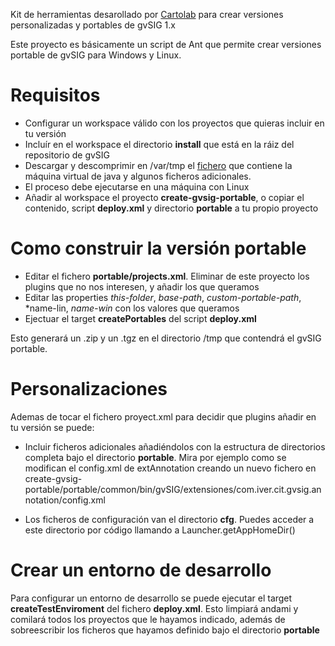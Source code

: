 Kit de herramientas desarollado por [Cartolab](http://cartolab.udc.es) para crear versiones personalizadas y portables de gvSIG 1.x

Este proyecto es básicamente un script de Ant que permite crear versiones portable de gvSIG para Windows y Linux.

# Requisitos

* Configurar un workspace válido con los proyectos que quieras incluir en tu versión
* Incluír en el workspace el directorio **install** que está en la ráiz del repositorio de gvSIG
* Descargar y descomprimir en /var/tmp el [fichero](http://www.adrive.com/public/Y4awtk/portable.zip) que contiene la máquina virtual de java y algunos ficheros adicionales.
* El proceso debe ejecutarse en una máquina con Linux
* Añadir al workspace el proyecto **create-gvsig-portable**, o copiar el contenido, script **deploy.xml** y directorio **portable** a tu propio proyecto

# Como construir la versión portable

* Editar el fichero **portable/projects.xml**. Eliminar de este proyecto los plugins que no nos interesen, y añadir los que queramos
* Editar las properties *this-folder*, *base-path*, *custom-portable-path*, *name-lin, *name-win* con los valores que queramos
* Ejectuar el target **createPortables** del script **deploy.xml**

Esto generará un .zip y un .tgz en el directorio /tmp que contendrá el gvSIG portable.


# Personalizaciones

Ademas de tocar el fichero proyect.xml para decidir que plugins añadir en tu versión se puede:

* Incluir ficheros adicionales añadiéndolos con la estructura de directorios completa bajo el directorio **portable**. Mira por ejemplo como se modifican el config.xml de extAnnotation creando un nuevo fichero en create-gvsig-portable/portable/common/bin/gvSIG/extensiones/com.iver.cit.gvsig.annotation/config.xml

* Los ficheros de configuración van el directorio **cfg**. Puedes acceder a este directorio por código llamando a Launcher.getAppHomeDir()

# Crear un entorno de desarrollo

Para configurar un entorno de desarrollo se puede ejecutar el target **createTestEnviroment** del fichero **deploy.xml**. Esto limpiará andami y comilará todos los proyectos que le hayamos indicado, además de sobreescribir los ficheros que hayamos definido bajo el directorio **portable**
